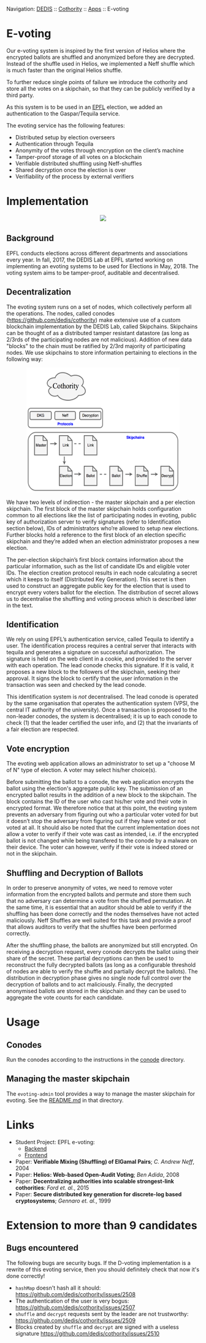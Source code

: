 Navigation: [DEDIS](https://github.com/dedis/doc/tree/master/README.md) ::
[Cothority](../README.md) ::
[Apps](../doc/Applications.md) ::
E-voting

# E-voting

Our e-voting system is inspired by the first version of Helios where the encrypted
ballots are shuffled and anonymized before they are decrypted. Instead of the
shuffle used in Helios, we implemented a Neff shuffle which is much faster than
the original Helios shuffle.

To further reduce single points of failure we introduce the cothority and store
all the votes on a skipchain, so that they can be publicly verified by a third
party.

As this system is to be used in an [EPFL](https://epfl.ch) election, we added
an authentication to the Gaspar/Tequila service.

The evoting service has the following features:

* Distributed setup by election overseers
* Authentication through Tequila
* Anonymity of the votes through encryption on the client’s machine
* Tamper-proof storage of all votes on a blockchain
* Verifiable distributed shuffling using Neff-shuffles
* Shared decryption once the election is over
* Verifiability of the process by external verifiers

# Implementation

<p align="center">
  <img src="system.png" />
</p>

## Background

EPFL conducts elections across different departments and associations every year.
In fall, 2017, the DEDIS Lab at EPFL started working on implementing an evoting
systems to be used for Elections in May, 2018. The voting system aims to be
tamper-proof, auditable and decentralised.

## Decentralization
The evoting system runs on a set of nodes, which collectively perform all the
operations. The nodes, called conodes (https://github.com/dedis/cothority) make
extensive use of a custom blockchain implementation by the DEDIS Lab, called
Skipchains. Skipchains can be thought of as a distributed tamper resistant
datastore (as long as 2/3rds of the participating nodes are not malicious).
Addition of new data "blocks" to the chain must be ratified by 2/3rd majority
of participating nodes. We use skipchains to store information pertaining to
elections in the following way:

<p align="center">
  <img src="arch.png" width="400" height="325" />
</p>

We have two levels of indirection -  the master skipchain and a per election
skipchain. The first block of the master skipchain holds configuration common
to all elections like the list of participating nodes in evoting, public key of
authorization server to verify signatures (refer to Identification section below),
IDs of administrators who’re allowed to setup new elections. Further blocks hold
a reference to the first block of an election specific skipchain and they’re
added when an election administrator proposes a new election.

The per-election skipchain’s first block contains information about the particular
information, such as the list of candidate IDs and eligible voter IDs. The election
creation protocol results in each node calculating a secret which it keeps to
itself (Distributed Key Generation). This secret is then used to construct an
aggregate public key for the election that is used to encrypt every voters ballot
for the election. The distribution of secret allows us to decentralise the
shuffling and voting process which is described later in the text.

## Identification
We rely on using EPFL’s authentication service, called Tequila to identify a user.
The identification process requires a central server that interacts with tequila
and generates a signature on successful authorization. The signature is held
on the web client in a cookie, and provided to the server with each operation.
The lead conode checks this signature. If it is valid, it proposes a new block
to the followers of the skipchain, seeking their approval. It signs the block
to certify that the user information in the transaction was seen and checked
by the lead conode.

This identification system is *not* decentralised. The lead conode is operated
by the same organisation that operates the authentication system
(VPSI, the central IT authority of the university). Once a transaction is proposed
to the non-leader conodes, the system is decentralised; it is up to each
conode to check (1) that the leader certified the user info, and (2) that the
invariants of a fair election are respected.

## Vote encryption
The evoting web application allows an administrator to set up a "choose M of N"
type of election. A voter may select his/her choice(s).

Before submitting the ballot to a conode, the web application encrypts the ballot
using the election's aggregate public key. The submission of an encrypted ballot
results in the addition of a new block to the skipchain. The block contains the
ID of the user who cast his/her vote and their vote in encrypted format. We
therefore notice that at this point, the evoting system prevents an adversary
from figuring out who a particular voter voted for but it doesn’t stop the
adversary from figuring out if they have voted or not voted at all. It should
also be noted that the current implementation does not allow a voter to verify
if their vote was cast as intended, i.e. if the encrypted ballot is not changed
while being transfered to the conode by a malware on their device. The voter can
however, verify if their vote is indeed stored or not in the skipchain.

## Shuffling and Decryption of Ballots
In order to preserve anonymity of votes, we need to remove voter information from
the encrypted ballots and permute and store them such that no adversary can
determine a vote from the shuffled permutation. At the same time, it is essential
that an auditor should be able to verify if the shuffling has been done correctly
and the nodes themselves have not acted maliciously. Neff Shuffles are well suited
for this task and provide a proof that allows auditors to verify that the shuffles
have been performed correctly.

After the shuffling phase, the ballots are anonymized but still encrypted. On
receiving a decryption request, every conode decrypts the ballot using their share of the secret.
These partial decryptions can then be used to reconstruct the fully decrypted ballots
(as long as a configurable threshold of nodes are able to verify the shuffle and
partially decrypt the ballots). The distribution in decryption phase gives no
single node full control over the decryption of ballots and to act maliciously.
Finally, the decrypted anonymised ballots are stored in the skipchain and they
can be used to aggregate the vote counts for each candidate.

# Usage

## Conodes

Run the conodes according to the instructions in the [conode](../conode/README.md) directory.

## Managing the master skipchain

The `evoting-admin` tool provides a way to manage the master skipchain for evoting.
See the [README.md](evoting-admin/README.md) in that directory.

# Links
- Student Project: EPFL e-voting:
  - [Backend](https://github.com/dedis/student_17/evoting-backend)
  - [Frontend](https://github.com/dedis/epfl-evoting/tree/master/evoting)
- Paper: **Verifiable Mixing (Shuffling) of ElGamal Pairs**; *C. Andrew Neff*, 2004
- Paper: **Helios: Web-based Open-Audit Voting**; *Ben Adida*, 2008
- Paper: **Decentralizing authorities into scalable strongest-link cothorities**: *Ford et. al.*, 2015
- Paper: **Secure distributed key generation for discrete-log based cryptosystems**; *Gennaro et. al.*, 1999

# Extension to more than 9 candidates

## Bugs encountered

The following bugs are security bugs.
If the D-voting implementation is a rewrite of this evoting
service, then you should definitely check that now it's done
correctly!

- `hashMap` doesn't hash all it should: https://github.com/dedis/cothority/issues/2508
- The authentication of the user is very bogus: https://github.com/dedis/cothority/issues/2507
- `shuffle` and `decrypt` requests sent by the leader are not trustworthy: https://github.com/dedis/cothority/issues/2509
- Blocks created by `shuffle` and `decrypt` are signed with a useless signature https://github.com/dedis/cothority/issues/2510
